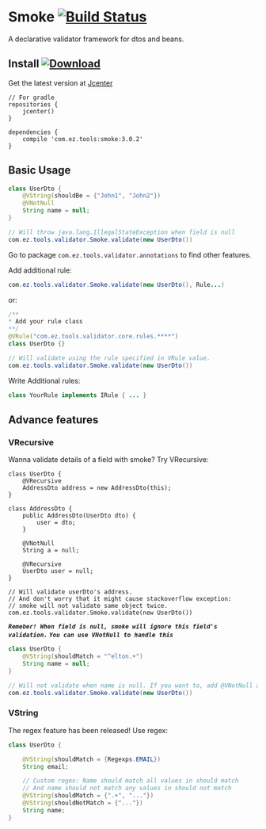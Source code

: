 # Smoke [![Build Status](https://travis-ci.org/EltonZhong/smoke.svg?branch=master)](https://travis-ci.org/EltonZhong/smoke)
A declarative validator framework for dtos and beans.

## Install [ ![Download](https://api.bintray.com/packages/ez/tools/smoke/images/download.svg) ](https://bintray.com/ez/tools/smoke/_latestVersion)
Get the latest version at [Jcenter](https://bintray.com/ez/tools/smoke/_latestVersion)
```grovvy
// For gradle
repositories {
    jcenter()
}

dependencies {
    compile 'com.ez.tools:smoke:3.0.2'
}
```

## Basic Usage
```java
class UserDto {
    @VString(shouldBe = {"John1", "John2"})
    @VNotNull
    String name = null;
}

// Will throw java.lang.IllegalStateException when field is null
com.ez.tools.validator.Smoke.validate(new UserDto())
```

Go to package `com.ez.tools.validator.annotations` to find other features.

Add additional rule:
```java
com.ez.tools.validator.Smoke.validate(new UserDto(), Rule...)
```
or:
```java
/**
* Add your rule class
**/
@VRule("com.ez.tools.validator.core.rules.****")
class UserDto {}

// Will validate using the rule specified in VRule value.
com.ez.tools.validator.Smoke.validate(new UserDto())
```

Write Additional rules:

```java
class YourRule implements IRule { ... }
```

## Advance features
### VRecursive
Wanna validate details of a field with smoke? Try VRecursive:
```
class UserDto {
    @VRecursive
    AddressDto address = new AddressDto(this);
}

class AddressDto {
    public AddressDto(UserDto dto) {
        user = dto;
    }

    @VNotNull
    String a = null;

    @VRecursive
    UserDto user = null;
}

// Will validate userDto's address.
// And don't worry that it might cause stackoverflow exception:
// smoke will not validate same object twice.
com.ez.tools.validator.Smoke.validate(new UserDto())
```

***`Remeber! When field is null, smoke will ignore this field's validation.`***
***`You can use VNotNull to handle this`***
```java
class UserDto {
    @VString(shouldMatch = "^elton.+")
    String name = null;
}

// Will not validate when name is null. If you want to, add @VNotNull annotation
com.ez.tools.validator.Smoke.validate(new UserDto())
```

### VString
The regex feature has been released! Use regex:
```java
class UserDto {

    @VString(shouldMatch = {Regexps.EMAIL})
    String email;

    // Custom regex: Name should match all values in should match
    // And name should not match any values in should not match
    @VString(shouldMatch = {".+", "..."})
    @VString(shouldNotMatch = {"..."})
    String name;
}
```